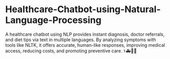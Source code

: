# Healthcare-Chatbot-using-Natural-Language-Processing
A healthcare chatbot using NLP provides instant diagnosis, doctor referrals, and diet tips via text in multiple languages. By analyzing symptoms with tools like NLTK, it offers accurate, human-like responses, improving medical access, reducing costs, and promoting preventive care. ⚕️🚑🤖💡
